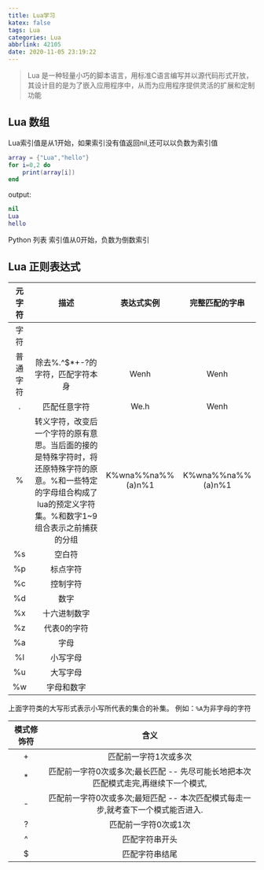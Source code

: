 ```yaml
---
title: Lua学习
katex: false
tags: Lua
categories: Lua
abbrlink: 42105
date: 2020-11-05 23:19:22
---
```


> Lua 是一种轻量小巧的脚本语言，用标准C语言编写并以源代码形式开放， 其设计目的是为了嵌入应用程序中，从而为应用程序提供灵活的扩展和定制功能

<!-- more -->

## Lua 数组

Lua索引值是从1开始，如果索引没有值返回nil,还可以以负数为索引值

```lua
array = {"Lua","hello"}
for i=0,2 do
    print(array[i])
end
```

output:

```Lua
nil
Lua
hello
```

Python 列表 索引值从0开始，负数为倒数索引

## Lua 正则表达式

元字符 | 描述 | 表达式实例 | 完整匹配的字串
:--: | :--: | :--: | :--:
字符|
普通字符 | 除去%.[]()^$*+-?的字符，匹配字符本身 | Wenh | Wenh
. | 匹配任意字符 | We.h | Wenh
% | 转义字符，改变后一个字符的原有意思。当后面的接的是特殊字符时，将还原特殊字符的原意。%和一些特定的字母组合构成了lua的预定义字符集。%和数字1~9组合表示之前捕获的分组 | K%wna%%na%%(a)n%1 | K%wna%%na%%(a)n%1
%s | 空白符  
%p | 标点字符
%c | 控制字符
%d | 数字
%x | 十六进制数字
%z | 代表0的字符
%a | 字母
%l | 小写字母
%u | 大写字母
%w | 字母和数字

上面字符类的大写形式表示小写所代表的集合的补集。 例如：`%A`为非字母的字符

模式修饰符 | 含义
:--: | :--:
+ | 匹配前一字符1次或多次
* | 匹配前一字符0次或多次;最长匹配 -- 先尽可能长地把本次匹配模式走完,再继续下一个模式,
- | 匹配前一字符0次或多次;最短匹配  -- 本次匹配模式每走一步,就考查下一个模式能否进入.
? |  匹配前一字符0次或1次
^ | 匹配字符串开头
$ | 匹配字符串结尾